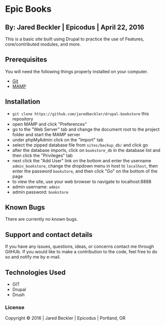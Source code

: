 # Epic Books
## By: Jared Beckler | Epicodus | April 22, 2016
This is a basic site built using Drupal to practice the use of Features, core/contributed modules, and more.

## Prerequisites
You will need the following things properly installed on your computer.
- [Git](http://git-scm.com/)
- [MAMP](https://www.mamp.info/en/)

## Installation
- `git clone https://github.com/jaredbeckler/drupal-bookstore` this repository
- open MAMP and click "Preferences"
- go to the "Web Server" tab and change the document root to the project folder and start the MAMP server
- under phpMyAdmin click on the "Import" tab
- select the zipped database file from `sites/backup_db/` and click go
- after the database imports, click on `bookstore_db` in the database list and then click the "Privileges" tab
- next click the "Add User" link on the bottom and enter the username `admin_bookstore`, change the dropdown menu in host to `localhost`, then enter the password `bookstore`, and then click "Go" on the bottom of the page
- to view the site, use your web browser to navigate to localhost:8888
- admin username: `admin`
- admin password: `bookstore`

## Known Bugs
There are currently no known bugs.

## Support and contact details
If you have any issues, questions, ideas, or concerns contact me through GitHUb. If you would like to make a contribution to the code, feel free to do so and notify me by e-mail.

## Technologies Used
- GIT
- Drupal
- Drush

### License
Copyright © 2016  |  Jared Beckler  |  Epicodus  |  Portland, OR
